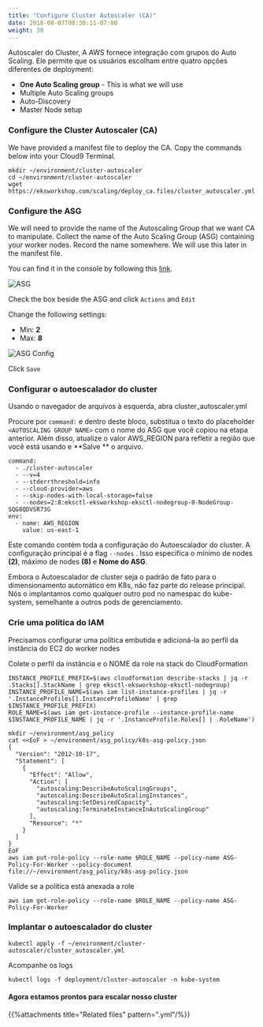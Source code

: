 ```yaml
---
title: "Configure Cluster Autoscaler (CA)"
date: 2018-08-07T08:30:11-07:00
weight: 30
---
```

Autoscaler do Cluster,  A AWS fornece integração com grupos do Auto Scaling. Ele permite que os usuários escolham entre quatro opções diferentes de deployment:

* **One Auto Scaling group** - This is what we will use
* Multiple Auto Scaling groups
* Auto-Discovery
* Master Node setup

### Configure the Cluster Autoscaler (CA)
We have provided a manifest file to deploy the CA. Copy the commands below into your Cloud9 Terminal.

```
mkdir ~/environment/cluster-autoscaler
cd ~/environment/cluster-autoscaler
wget https://eksworkshop.com/scaling/deploy_ca.files/cluster_autoscaler.yml
```

### Configure the ASG
We will need to provide the name of the Autoscaling Group that we want CA to manipulate. Collect the name of the Auto Scaling Group (ASG) containing your worker nodes. Record the name somewhere. We will use this later in the manifest file.

You can find it in the console by following this [link](https://console.aws.amazon.com/ec2/autoscaling/home?#AutoScalingGroups:id=eksctl-eksworkshop-eksctl-nodegroup-0-NodeGroup-SQG8QDVSR73G;view=details;filter=eksworkshop).

![ASG](/images/scaling-asg.png)

Check the box beside the ASG and click `Actions` and `Edit`

Change the following settings:

* Min: **2**
* Max: **8**

![ASG Config](/images/scaling-asg-config.png)

Click `Save`

### Configurar o autoescalador do cluster

Usando o navegador de arquivos à esquerda, abra cluster_autoscaler.yml

Procure por `command:` e dentro deste bloco, substitua o texto do placeholder `<AUTOSCALING GROUP NAME>` com o nome do ASG que você copiou na etapa anterior. Além disso, atualize o valor AWS_REGION para refletir a região que você está usando e **Salve ** o arquivo.

```
command:
  - ./cluster-autoscaler
  - --v=4
  - --stderrthreshold=info
  - --cloud-provider=aws
  - --skip-nodes-with-local-storage=false
  - --nodes=2:8:eksctl-eksworkshop-eksctl-nodegroup-0-NodeGroup-SQG8QDVSR73G
env:
  - name: AWS_REGION
    value: us-east-1
```
Este comando contém toda a configuração do Autoescalador do cluster. A configuração principal é a flag `--nodes` . Isso especifica o mínimo de  nodes **(2)**, máximo de nodes **(8)** e **Nome do ASG**.

Embora o Autoescalador de cluster seja o padrão de fato para o dimensionamento automático em K8s, não faz parte do release principal. Nós o implantamos como qualquer outro pod no namespac do  kube-system, semelhante a outros pods de gerenciamento.

### Crie uma política do IAM
Precisamos configurar uma política embutida e adicioná-la ao perfil da instância do EC2 do worker nodes

Colete o perfil da instância e o NOME da role na stack do CloudFormation
```
INSTANCE_PROFILE_PREFIX=$(aws cloudformation describe-stacks | jq -r .Stacks[].StackName | grep eksctl-eksworkshop-eksctl-nodegroup)
INSTANCE_PROFILE_NAME=$(aws iam list-instance-profiles | jq -r '.InstanceProfiles[].InstanceProfileName' | grep $INSTANCE_PROFILE_PREFIX)
ROLE_NAME=$(aws iam get-instance-profile --instance-profile-name $INSTANCE_PROFILE_NAME | jq -r '.InstanceProfile.Roles[] | .RoleName')
```
```
mkdir ~/environment/asg_policy
cat <<EoF > ~/environment/asg_policy/k8s-asg-policy.json
{
  "Version": "2012-10-17",
  "Statement": [
    {
      "Effect": "Allow",
      "Action": [
        "autoscaling:DescribeAutoScalingGroups",
        "autoscaling:DescribeAutoScalingInstances",
        "autoscaling:SetDesiredCapacity",
        "autoscaling:TerminateInstanceInAutoScalingGroup"
      ],
      "Resource": "*"
    }
  ]
}
EoF
aws iam put-role-policy --role-name $ROLE_NAME --policy-name ASG-Policy-For-Worker --policy-document file://~/environment/asg_policy/k8s-asg-policy.json
```

Valide se a política está anexada a role
```
aws iam get-role-policy --role-name $ROLE_NAME --policy-name ASG-Policy-For-Worker
```

### Implantar o autoescalador do cluster

```
kubectl apply -f ~/environment/cluster-autoscaler/cluster_autoscaler.yml
```

Acompanhe os logs
```
kubectl logs -f deployment/cluster-autoscaler -n kube-system
```

#### Agora estamos prontos para escalar nosso cluster

{{%attachments title="Related files" pattern=".yml"/%}}

